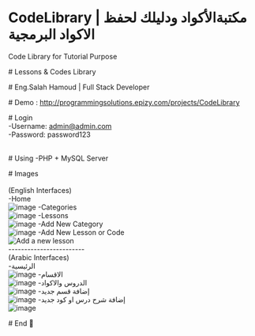 # CodeLibrary | مكتبةالأكواد ودليلك لحفظ الاكواد البرمجية

Code Library for Tutorial Purpose

﻿# Lessons & Codes Library
 
﻿# Eng.Salah Hamoud | Full Stack Developer
  
﻿# Demo : http://programmingsolutions.epizy.com/projects/CodeLibrary

﻿# Login <br>
-Username: admin@admin.com <br>
-Password: password123 <br> <br>
 
 
﻿# Using
-PHP + MySQL Server

﻿# Images<br><br>
 (English Interfaces)<br>
 -Home <br>![image](https://user-images.githubusercontent.com/42158090/144641757-9e4f4525-263d-49e8-93e3-c1b2bc16aeb5.png)
 -Categories <br>![image](https://user-images.githubusercontent.com/42158090/144642021-973ceb31-adec-43f0-9274-8e7757fe54a6.png)
 -Lessons <br>![image](https://user-images.githubusercontent.com/42158090/144642136-d485553f-4f1c-4331-8b4f-7660ba2da812.png)
 -Add New Category <br>![image](https://user-images.githubusercontent.com/42158090/144642349-1663d94d-0d22-4748-8019-5e4a63cfd1b6.png)
 -Add New Lesson or Code <br>![Add a new lesson](https://user-images.githubusercontent.com/42158090/144642997-6d3a8bf9-43f6-4e7d-82c7-c142c0725cdd.gif)
<br>------------------------<br>
 (Arabic Interfaces)<br>
-الرئيسية <br>![image](https://user-images.githubusercontent.com/42158090/142705187-cdfb23d3-32fa-4fa2-9084-0e5e254d309f.png)
-الاقسام <br>![image](https://user-images.githubusercontent.com/42158090/142705206-45070f0d-76ed-4587-9789-79c2b9240661.png)
-الدروس والاكواد <br>![image](https://user-images.githubusercontent.com/42158090/142705229-75bde440-5928-45b3-81bd-e182c04d6985.png)
-إضافة قسم جديد <br>![image](https://user-images.githubusercontent.com/42158090/142705241-d5ce5eda-a75d-4e65-9630-b16a1b9975c5.png)
-إضافة شرح درس او كود جديد <br>![image](https://user-images.githubusercontent.com/42158090/142705251-c395dcca-8078-4fd1-9fb5-e770ca3d5aa6.png)


﻿# End 🙂
